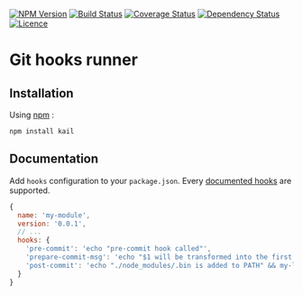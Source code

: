 [![NPM Version][npm-img]][npm-link]
[![Build Status][travis-img]][travis-link]
[![Coverage Status][codecov-img]][codecov-link]
[![Dependency Status][david-img]][david-link]
[![Licence][licence-img]][licence-link]

Git hooks runner
=======================================


## Installation

Using [npm](https://www.npmjs.com) :

```
npm install kail
```


## Documentation

Add `hooks` configuration to your `package.json`. Every [documented hooks](https://git-scm.com/book/en/v2/Customizing-Git-Git-Hooks) are supported.

```js
{
  name: 'my-module',
  version: '0.0.1',
  // ...
  hooks: {
    'pre-commit': 'echo "pre-commit hook called"',
    'prepare-commit-msg': 'echo "$1 will be transformed into the first argument of the hook"',
    'post-commit': 'echo "./node_modules/.bin is added to PATH" && my-local-bin'
  }
}
```



[travis-img]: https://img.shields.io/travis/kapanlagi-network/kail.svg?style=flat-square
[travis-link]: https://travis-ci.org/kapanlagi-network/kail

[npm-img]: https://img.shields.io/npm/v/kail.svg?style=flat-square
[npm-link]: https://www.npmjs.com/package/kail

[codecov-img]: https://img.shields.io/codecov/c/github/kapanlagi-network/kail/master.svg?style=flat-square
[codecov-link]: https://codecov.io/github/kapanlagi-network/kail?branch=master

[david-img]: https://img.shields.io/david/kapanlagi-network/kail.svg?style=flat-square
[david-link]: https://david-dm.org/kapanlagi-network/kail

[licence-img]: https://img.shields.io/npm/l/kail.svg?style=flat-square
[licence-link]: LICENCE.md
